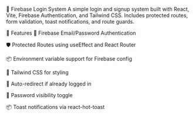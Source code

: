 🔐 Firebase Login System
A simple login and signup system built with React, Vite, Firebase Authentication, and Tailwind CSS. Includes protected routes, form validation, toast notifications, and route guards.

🚀 Features
🔑 Firebase Email/Password Authentication

🛡️ Protected Routes using useEffect and React Router

📦 Environment variable support for Firebase config

🎨 Tailwind CSS for styling

🔁 Auto-redirect if already logged in

🔐 Password visibility toggle

📦 Toast notifications via react-hot-toast

